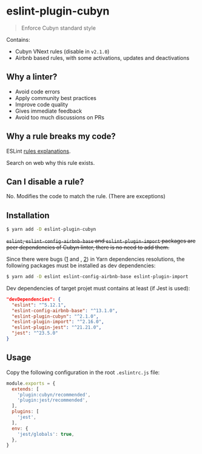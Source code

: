 # eslint-plugin-cubyn

> Enforce Cubyn standard style

Contains:

* Cubyn VNext rules (disable in `v2.1.0`)
* Airbnb based rules, with some activations, updates and deactivations

## Why a linter?

* Avoid code errors
* Apply community best practices
* Improve code quality
* Gives immediate feedback
* Avoid too much discussions on PRs

## Why a rule breaks my code?

ESLint [rules explanations](https://eslint.org/docs/rules/).

Search on web why this rule exists.

## Can I disable a rule?

No. Modifies the code to match the rule.
(There are exceptions)

## Installation

```bash
$ yarn add -D eslint-plugin-cubyn
```

~~`eslint`, `eslint-config-airbnb-base` and `eslint-plugin-import` packages are peer dependencies of Cubyn linter, there is no need to add them.~~

Since there were bugs ([1](https://github.com/airbnb/javascript/issues/1913) and , [2](https://github.com/eslint/eslint/issues/8547)) in Yarn dependencies resolutions, the following packages must be installed as dev dependencies:

```bash
$ yarn add -D eslint eslint-config-airbnb-base eslint-plugin-import
```

Dev dependencies of target projet must contains at least (if Jest is used):

```json
"devDependencies": {
  "eslint": "^5.12.1",
  "eslint-config-airbnb-base": "^13.1.0",
  "eslint-plugin-cubyn": "^2.1.0",
  "eslint-plugin-import": "^2.16.0",
  "eslint-plugin-jest": "^21.21.0",
  "jest": "^23.5.0"
}
```

## Usage

Copy the following configuration in the root `.eslintrc.js` file:

```js
module.exports = {
  extends: [
    'plugin:cubyn/recommended',
    'plugin:jest/recommended',
  ],
  plugins: [
    'jest',
  ],
  env: {
    'jest/globals': true,
  },
}
```
